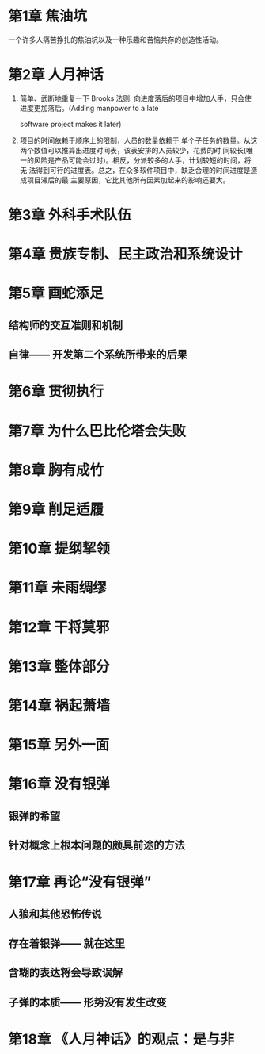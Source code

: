 # 第1章 焦油坑

一个许多人痛苦挣扎的焦油坑以及一种乐趣和苦恼共存的创造性活动。

# 第2章 人月神话 

1. 简单、武断地重复一下 Brooks 法则: 向进度落后的项目中增加人手，只会使进度更加落后。(Adding manpower to a late

   software project makes it later)

2. 项目的时间依赖于顺序上的限制，人员的数量依赖于 单个子任务的数量。从这两个数值可以推算出进度时间表，该表安排的人员较少，花费的时 间较长(唯一的风险是产品可能会过时)。相反，分派较多的人手，计划较短的时间，将无 法得到可行的进度表。总之，在众多软件项目中，缺乏合理的时间进度是造成项目滞后的最 主要原因，它比其他所有因素加起来的影响还要大。

# 第3章 外科手术队伍 

# 第4章 贵族专制、民主政治和系统设计

# 第5章 画蛇添足

## 结构师的交互准则和机制

## 自律—— 开发第二个系统所带来的后果

# 第6章 贯彻执行

# 第7章 为什么巴比伦塔会失败

# 第8章 胸有成竹 

# 第9章 削足适履 
# 第10章 提纲挈领
# 第11章 未雨绸缪
# 第12章 干将莫邪
# 第13章 整体部分
# 第14章 祸起萧墙
# 第15章 另外一面 
# 第16章 没有银弹 
## 银弹的希望 
## 针对概念上根本问题的颇具前途的方法
# 第17章 再论“没有银弹” 
## 人狼和其他恐怖传说
## 存在着银弹—— 就在这里
## 含糊的表达将会导致误解
## 子弹的本质—— 形势没有发生改变
# 第18章 《人月神话》的观点：是与非
